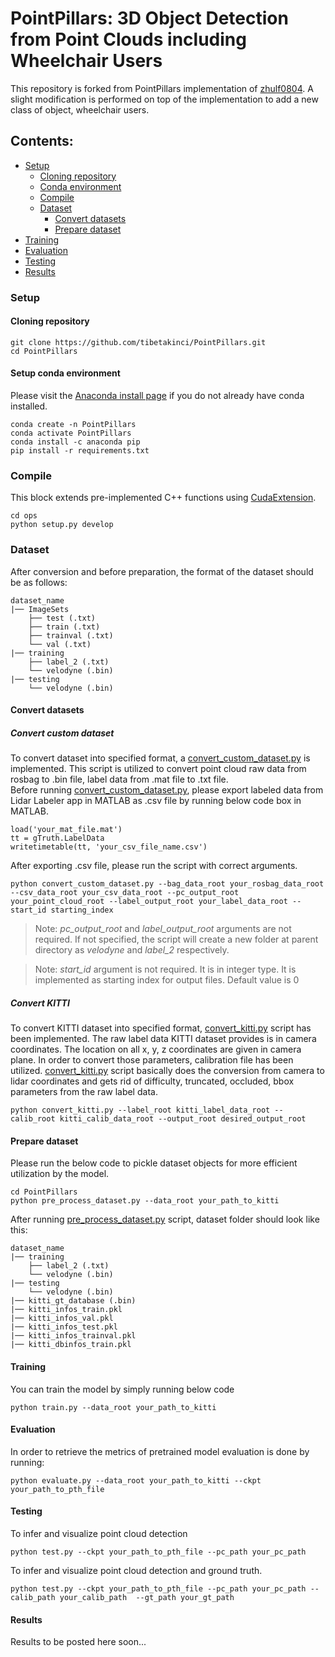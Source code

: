 # PointPillars: 3D Object Detection from Point Clouds including Wheelchair Users

This repository is forked from PointPillars implementation of [zhulf0804](https://github.com/zhulf0804/PointPillars).
A slight modification is performed on top of the implementation to add a new class of object, wheelchair users.

## Contents:

- [Setup](#setup)
  - [Cloning repository](#cloning-repository)
  - [Conda environment](#setup-conda-environment)
  - [Compile](#compile)
  - [Dataset](#dataset)
    - [Convert datasets](#convert-datasets)
    - [Prepare dataset](#prepare-dataset)
- [Training](#training)
- [Evaluation](#evaluation)
- [Testing](#testing)
- [Results](#results)

### Setup
#### Cloning repository
```
git clone https://github.com/tibetakinci/PointPillars.git
cd PointPillars
```

#### Setup conda environment
Please visit the [Anaconda install page](https://docs.anaconda.com/free/anaconda/install/index.html) if you do not already have conda installed.
```
conda create -n PointPillars
conda activate PointPillars
conda install -c anaconda pip
pip install -r requirements.txt
```

### Compile
This block extends pre-implemented C++ functions using [CudaExtension](https://pytorch.org/tutorials/advanced/cpp_extension.html). 
```
cd ops
python setup.py develop
```

### Dataset
After conversion and before preparation, the format of the dataset should be as follows:
```
dataset_name
|── ImageSets
    ├── test (.txt)
    ├── train (.txt)
    ├── trainval (.txt)
    └── val (.txt)
|── training
    ├── label_2 (.txt)
    └── velodyne (.bin)
|── testing
    └── velodyne (.bin)
```

#### Convert datasets
##### Convert custom dataset
To convert dataset into specified format, a [convert_custom_dataset.py](convert_custom_dataset.py) is implemented. 
This script is utilized to convert point cloud raw data from rosbag to .bin file, label data from .mat file to .txt file.  
Before running [convert_custom_dataset.py](convert_custom_dataset.py), please export labeled data from Lidar Labeler app in MATLAB as .csv file by running below code box in MATLAB.
```
load('your_mat_file.mat')
tt = gTruth.LabelData
writetimetable(tt, 'your_csv_file_name.csv')
```
After exporting .csv file, please run the script with correct arguments.
```
python convert_custom_dataset.py --bag_data_root your_rosbag_data_root --csv_data_root your_csv_data_root --pc_output_root your_point_cloud_root --label_output_root your_label_data_root --start_id starting_index
```
> Note: *pc_output_root* and *label_output_root* arguments are not required. If not specified, the script will create a new folder at parent directory as *velodyne* and *label_2* respectively.

> Note: *start_id* argument is not required. It is in integer type. It is implemented as starting index for output files. Default value is 0

##### Convert KITTI
To convert KITTI dataset into specified format, [convert_kitti.py](convert_kitti.py) script has been implemented. The raw label data KITTI dataset provides is in camera coordinates. The location on all x, y, z coordinates are given in camera plane. In order to convert those parameters, calibration file has been utilized. [convert_kitti.py](convert_kitti.py) script basically does the conversion from camera to lidar coordinates and gets rid of difficulty, truncated, occluded, bbox parameters from the raw label data.
```
python convert_kitti.py --label_root kitti_label_data_root --calib_root kitti_calib_data_root --output_root desired_output_root
```

#### Prepare dataset
Please run the below code to pickle dataset objects for more efficient utilization by the model.
```
cd PointPillars
python pre_process_dataset.py --data_root your_path_to_kitti
```
After running [pre_process_dataset.py](pre_process_dataset.py) script, dataset folder should look like this:
```
dataset_name
|── training
    ├── label_2 (.txt)
    └── velodyne (.bin)
|── testing
    └── velodyne (.bin)
|── kitti_gt_database (.bin)
|── kitti_infos_train.pkl
|── kitti_infos_val.pkl
|── kitti_infos_test.pkl
|── kitti_infos_trainval.pkl
|── kitti_dbinfos_train.pkl
```
#### Training 
You can train the model by simply running below code
```
python train.py --data_root your_path_to_kitti
```

#### Evaluation
In order to retrieve the metrics of pretrained model evaluation is done by running:
```
python evaluate.py --data_root your_path_to_kitti --ckpt your_path_to_pth_file
```

#### Testing
To infer and visualize point cloud detection
```
python test.py --ckpt your_path_to_pth_file --pc_path your_pc_path
```

To infer and visualize point cloud detection and ground truth.
```
python test.py --ckpt your_path_to_pth_file --pc_path your_pc_path --calib_path your_calib_path  --gt_path your_gt_path
```

#### Results
Results to be posted here soon...
